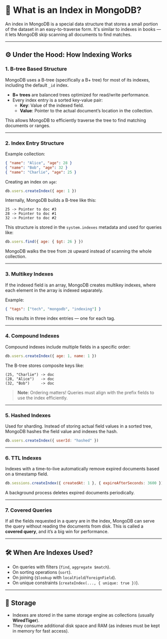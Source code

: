 # 🧠 What is an Index in MongoDB?

An index in MongoDB is a special data structure that stores a small portion of the dataset in an easy-to-traverse form. It's similar to indexes in books — it lets MongoDB skip scanning all documents to find matches.

---

## ⚙️ Under the Hood: How Indexing Works

### 1. B-tree Based Structure
MongoDB uses a B-tree (specifically a B+ tree) for most of its indexes, including the default `_id` index.

- **B+ trees** are balanced trees optimized for read/write performance.
- Every index entry is a sorted key-value pair:
    - **Key**: Value of the indexed field.
    - **Value**: Pointer to the actual document’s location in the collection.

This allows MongoDB to efficiently traverse the tree to find matching documents or ranges.

---

### 2. Index Entry Structure
Example collection:
```json
{ "name": "Alice", "age": 28 }
{ "name": "Bob", "age": 32 }
{ "name": "Charlie", "age": 25 }
```

Creating an index on `age`:
```javascript
db.users.createIndex({ age: 1 })
```

Internally, MongoDB builds a B-tree like this:
```
25 -> Pointer to doc #3
28 -> Pointer to doc #1
32 -> Pointer to doc #2
```

This structure is stored in the `system.indexes` metadata and used for queries like:
```javascript
db.users.find({ age: { $gt: 26 } })
```
MongoDB walks the tree from `28` upward instead of scanning the whole collection.

---

### 3. Multikey Indexes
If the indexed field is an array, MongoDB creates multikey indexes, where each element in the array is indexed separately.

Example:
```json
{ "tags": ["tech", "mongodb", "indexing"] }
```
This results in three index entries — one for each tag.

---

### 4. Compound Indexes
Compound indexes include multiple fields in a specific order:
```javascript
db.users.createIndex({ age: 1, name: 1 })
```

The B-tree stores composite keys like:
```
(25, "Charlie") -> doc
(28, "Alice")   -> doc
(32, "Bob")     -> doc
```
> **Note**: Ordering matters! Queries must align with the prefix fields to use the index efficiently.

---

### 5. Hashed Indexes
Used for sharding. Instead of storing actual field values in a sorted tree, MongoDB hashes the field value and indexes the hash.
```javascript
db.users.createIndex({ userId: "hashed" })
```

---

### 6. TTL Indexes
Indexes with a time-to-live automatically remove expired documents based on a timestamp field.
```javascript
db.sessions.createIndex({ createdAt: 1 }, { expireAfterSeconds: 3600 })
```
A background process deletes expired documents periodically.

---

### 7. Covered Queries
If all the fields requested in a query are in the index, MongoDB can serve the query without reading the documents from disk. This is called a **covered query**, and it’s a big win for performance.

---

## 🛠️ When Are Indexes Used?
- On queries with filters (`find`, `aggregate $match`).
- On sorting operations (`sort`).
- On joining (`$lookup` with `localField`/`foreignField`).
- On unique constraints (`createIndex(..., { unique: true })`).

---

## 🧾 Storage
- Indexes are stored in the same storage engine as collections (usually **WiredTiger**).
- They consume additional disk space and RAM (as indexes must be kept in memory for fast access).